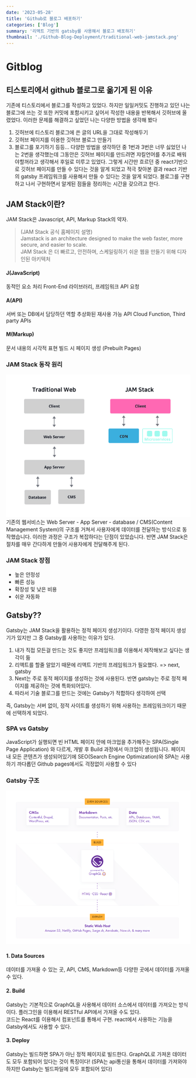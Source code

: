 ```yaml
---
date: '2023-05-28'
title: 'Github로 블로그 배포하기'
categories: ['Blog']
summary: '리액트 기반의 gatsby를 사용해서 블로그 배포하기'
thumbnail: './Github-Blog-Deployment/traditional-web-jamstack.png'
---
```


# Gitblog

## 티스토리에서 github 블로그로 옮기게 된 이유

기존에 티스토리에서 블로그를 작성하고 있었다. 하지만 일일커밋도 진행하고 있던 나는 블로그에 쓰는 것 또한 커밋에 포함시키고 싶어서 작성한 내용을 반복해서 깃허브에 올렸었다.
이러한 문제를 해결하고 싶었던 나는 다양한 방법을 생각해 봤다

1. 깃허브에 티스토리 블로그에 쓴 글의 URL을 그대로 작성해두기
2. 깃허브 페이지를 이용한 깃허브 블로그 만들기
3. 블로그를 포기하기
   등등... 다양한 방법을 생각하던 중 1번과 3번은 너무 싫었던 나는 2번을 생각했는데 그동안은 깃허브 페이지를 만드려면 쟈킬언어를 추가로 배워야할꺼라고 생각해서 후일로 미루고 있었다.
   그렇게 시간만 흐르던 중 react기반으로 깃허브 페이지를 만들 수 있다는 것을 알게 되었고 적극 찾아본 결과 react 기반의 gatsby 프레임워크를 사용해서 만들 수 있다는 것을 알게 되었다.
   블로그를 구현하고 나서 구현하면서 알게된 점들을 정리하는 시간을 갖으려고 한다.

## JAM Stack이란?

JAM Stack은 Javascript, API, Markup Stack의 약자.

> (JAM Stack 공식 홈페이지 설명)  
> Jamstack is an architecture designed to make the web faster, more secure, and easier to scale.  
> JAM Stack 은 더 빠르고, 안전하며, 스케일링하기 쉬운 웹을 만들기 위해 디자인된 아키텍처

#### J(JavaScript)

동적인 요소 처리
Front-End 라이브러리, 프레임워크
API 요청

#### A(API)

서버 또는 DB에서 담당하던 역할
추상화된 재사용 가능 API
Cloud Function, Third party APIs

#### M(Markup)

문서 내용의 시각적 표현
빌드 시 페이지 생성 (Prebuilt Pages)

### JAM Stack 동작 원리

![traditinal-web-jamstack](./Github-Blog-Deployment/traditional-web-jamstack.png)  
기존의 웹서비스는 Web Server - App Server - database / CMS(Content Management System)의 구조를 거쳐서 사용자에게 데이터를 전달하는 방식으로 동작했습니다.
이러한 과정은 구조가 복잡하다는 단점이 있었습니다. 반면 JAM Stack은 절차를 매우 간다하게 만들어 사용자에게 전달해주게 된다.

### JAM Stack 장점

- 높은 안정성
- 빠른 성능
- 확장성 및 낮은 비용
- 쉬운 자동화

## Gatsby??

Gatsby는 JAM Stack을 활용하는 정적 페이지 생성기이다. 다영한 정적 페이지 생성기가 있지만 그 중 Gatsby를 사용하는 이유가 있다.

1. 내가 직접 모든걸 만드는 것도 좋지만 프레임워크를 이용해서 제작해보고 싶다는 생각이 듦
2. 리액트를 할줄 알았기 때문에 리액트 기반의 프레임워크가 필요했다. => next, gatsby
3. Next는 주로 동적 페이지를 생성하는 것에 사용된다. 반면 gatsby는 주로 정적 페이지를 제공하는 것에 특화되어있다.
4. 따라서 기술 블로그를 만드는 것에는 Gatsby가 적합하다 생각하여 선택

즉, Gatsby는 서버 없이, 정적 사이트를 생성하기 위해 사용하는 프레임워크이기 때문에 선택하게 되었다.

### SPA vs Gatsby

JavaScript가 실행되면 빈 HTML 페이지 안에 마크업을 추가해주는 SPA(Single Page Application) 와 다르게, 개발 후 Build 과정에서 마크업이 생성됩니다. 페이지 내 모든 콘텐츠가 생성되어있기에 SEO(Search Engine Optimization)와 SPA는 사용하기 까다롭던 Github pages에서도 걱정없이 사용할 수 있다

### Gatsby 구조

![gatsby-data-sources-build-deploy](./Github-Blog-Deployment/gatsby-data-sources-build-deploy.png)

#### 1. Data Sources

데이터를 가져올 수 있는 곳, API, CMS, Markdown등 다양한 곳에서 데이터를 가져올 수 있다.

#### 2. Build

Gatsby는 기본적으로 GraphQL을 사용해서 데이터 소스에서 데이터를 가져오는 방식이다. 플러그인을 이용해서 RESTful API에서 가져올 수도 있다.  
코드는 React를 이용해서 컴포넌트를 통해서 구현. react에서 사용하는 기능을 Gatsby에서도 사용할 수 있다.

#### 3. Deploy

Gatsby는 빌드하면 SPA가 아닌 정적 페이지로 빌드한다. GraphQL로 가져온 데이터도 모두 포함되어 있다는 것이 특징이다!
(SPA는 api통신을 통해서 데이터를 가져와야 하지만 Gatsby는 빌드파일에 모두 포함되어 있다)
